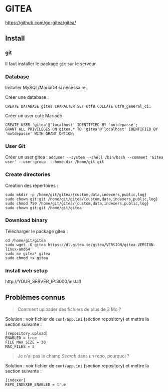 # GITEA

https://github.com/go-gitea/gitea/

## Install

### git

Il faut installer le package `git` sur le serveur.

### Database

Installer MySQL/MariaDB si nécessaire.

Créer une database :
```
CREATE DATABASE gitea CHARACTER SET utf8 COLLATE utf8_general_ci;
```

Créer un user coté Mariadb
```
CREATE USER 'gitea'@'localhost' IDENTIFIED BY 'motdepasse';
GRANT ALL PRIVILEGES ON gitea.* TO 'gitea'@'localhost' IDENTIFIED BY 'motdepasse' WITH GRANT OPTION;
```

### User Git

Créer un user gitea :
`adduser --system --shell /bin/bash --comment 'Gitea user' --user-group  --home-dir /home/git git`

### Create directories

Creation des répertoires :
```
sudo mkdir -p /home/git/gitea/{custom,data,indexers,public,log}
sudo chown git:git /home/git/gitea/{custom,data,indexers,public,log}
sudo chmod 750 /home/git/gitea/{custom,data,indexers,public,log}
sudo chown git:git /home/git/gitea
```

### Download binary

Télécharger le package gitea :
```
cd /home/git/gitea
sudo wget -O gitea https://dl.gitea.io/gitea/VERSION/gitea-VERSION-linux-amd64
sudo mv gitea* gitea
sudo chmod +x gitea
```

### Install web setup

http://YOUR_SERVER_IP:3000/install

## Problèmes connus

>Comment uploader des fichiers de plus de 3 Mo ?

Solution : voir fichier de `conf/app.ini` (section repository) et mettre la section suivante :
```
[repository.upload]
ENABLED = true
FILE_MAX_SIZE = 30
MAX_FILES = 5
```

>Je n'ai pas le champ *Search* dans un repo, pourquoi ?

Solution : voir fichier de `conf/app.ini` (section repository) et mettre la section suivante :
```
[indexer]
REPO_INDEXER_ENABLED = true
```
